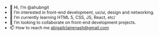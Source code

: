 - 👋 Hi, I’m @ahubngit
- 👀 I’m interested in front-end development, ux/ui, design and networking. 
- 🌱 I’m currently learning HTML 5, CSS, JS, React, etc/
- 💞️ I’m looking to collaborate on front-end development projects.
- 📫 How to reach me abigailclairenash@gmail.com

<!---
ahubngit/ahubngit is a ✨ special ✨ repository because its `README.md` (this file) appears on your GitHub profile.
You can click the Preview link to take a look at your changes.
--->
